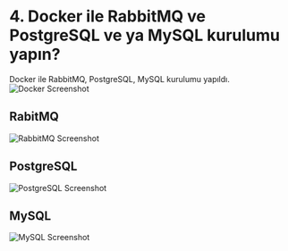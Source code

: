 # 4. Docker ile RabbitMQ ve PostgreSQL ve ya MySQL kurulumu yapın? 
Docker ile RabbitMQ, PostgreSQL, MySQL kurulumu yapıldı. 
![Docker Screenshot](/screenshots/img/Docker_Screenshot.png "Docker_Screenshot")

## RabitMQ
![RabbitMQ Screenshot](/screenshots/img/RabbitMQ_Screenshot.png "RabbitMQ_Screenshot")

## PostgreSQL
![PostgreSQL Screenshot](/screenshots/img/PostgreSQL_Screenshot.png "PostgreSQL_Screenshot")

## MySQL
![MySQL Screenshot](/screenshots/img/MySQL_Screenshot.png "MySQL_Screenshot")
